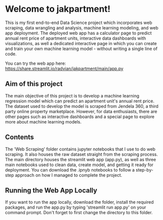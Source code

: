 # Welcome to jakpartment!
This is my first end-to-end Data Science project which incorporates web scraping, data wrangling and analysis, machine learning modeling, and web app deployment.
The deployed web app has a calculator page to predict annual rent price of apartment units, interactive data dashboards with visualizations, as well a dedicated interactive page in which you can create and train your own machine learning model - without writing a single line of code.

You can try the web app here: https://share.streamlit.io/radvian/jakpartment/main/app.py

## Aim of this project
The main objective of this project is to develop a machine learning regression model which can predict an apartment unit's annual rent price. The dataset used to develop the model is scraped from Jendela 360, a third party online property marketplace. However, for data enthusiasts, there are other pages such as interactive dashboards and a special page to explore more about machine learning models. 

## Contents
The 'Web Scraping' folder contains jupyter notebooks that I use to do web scraping. It also houses the raw dataset straight from the scraping process. The main directory houses the streamlit web app (app.py), as well as three main notebooks used to clean data, create model, and getting it ready for deployment. You can download the .ipnyb notebooks to follow a step-by-step approach on how I managed to complete the project. 

## Running the Web App Locally
If you want to run the app locally, download the folder, install the required packages, and run the app.py by typing 'streamlit run app.py' on your command prompt. Don't forget to first change the directory to this folder. 


